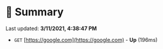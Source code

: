 # 📖 Summary
Last updated: **3/11/2021, 4:38:47 PM**

- `GET` [https://google.com](https://google.com) - **Up** (196ms)
